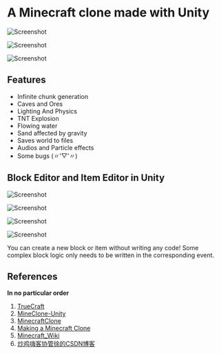 # A Minecraft clone made with Unity

![Screenshot](Screenshots/0.png)

![Screenshot](Screenshots/1.png)

![Screenshot](Screenshots/2.png)



## Features

* Infinite chunk generation
* Caves and Ores
* Lighting And Physics
* TNT Explosion
* Flowing water
* Sand affected by gravity
* Saves world to files
* Audios and Particle effects
* Some bugs (〃'▽'〃)



## Block Editor and Item Editor in Unity

![Screenshot](Screenshots/3.png)

![Screenshot](Screenshots/4.png)

![Screenshot](Screenshots/5.png)

![Screenshot](Screenshots/6.png)

You can create a new block or item without writing any code! Some complex block logic only needs to be written in the corresponding event.



## References

**In no particular order**

1. [TrueCraft](https://github.com/ddevault/TrueCraft)
2. [MineClone-Unity](https://github.com/bodhid/MineClone-Unity)
3. [MinecraftClone](https://github.com/Shedelbower/MinecraftClone)
4. [Making a Minecraft Clone](https://www.shedelbower.dev/projects/minecraft_clone/)
5. [Minecraft_Wiki](https://minecraft-zh.gamepedia.com/Minecraft_Wiki)
6. [炒鸡嗨客协管徐的CSDN博客](https://blog.csdn.net/xfgryujk)


